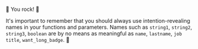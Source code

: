 🎸 You rock! :clap:

It's important to remember that you should always use intention-revealing names in your functions and parameters. Names such as `string1`, `string2`, `string3`, `boolean` are by no means as meaningful as `name`, `lastname`, `job title`, `want_long_badge`. :grimacing:

